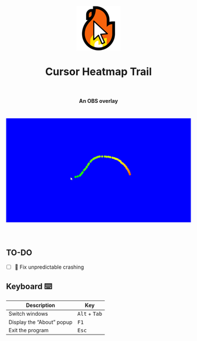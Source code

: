 <h1 align="center">
<a href="https://github.com/girkovarpa/cursor-heatmap-trail">
<img src="app/img/logo.png" alt="cursor-heatmap-trail"/></a><br/><br/>
Cursor Heatmap Trail
<br/>
<br/>
</h1>

<h4 align="center">An OBS overlay</h4>
<h5 align="center"></h5>

<h1 align="center">
<img src="preview.gif" alt="preview" /></a><br/><br/>
</h1>

## TO-DO
- [ ] :bug: Fix unpredictable crashing

## Keyboard ⌨️

| Description                       | Key                                                                 |
| --------------------------------- | -------------------------------------------------------------------- |
| Switch windows | <kbd>Alt</kbd> + <kbd>Tab</kbd> |
| Display the “About” popup | <kbd>F1</kbd> |
| Exit the program       | <kbd>Esc</kbd>      |
